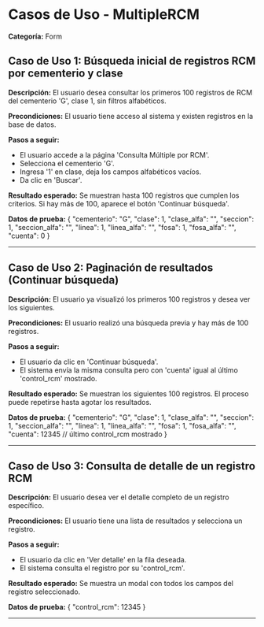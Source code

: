 # Casos de Uso - MultipleRCM

**Categoría:** Form

## Caso de Uso 1: Búsqueda inicial de registros RCM por cementerio y clase

**Descripción:** El usuario desea consultar los primeros 100 registros de RCM del cementerio 'G', clase 1, sin filtros alfabéticos.

**Precondiciones:**
El usuario tiene acceso al sistema y existen registros en la base de datos.

**Pasos a seguir:**
- El usuario accede a la página 'Consulta Múltiple por RCM'.
- Selecciona el cementerio 'G'.
- Ingresa '1' en clase, deja los campos alfabéticos vacíos.
- Da clic en 'Buscar'.

**Resultado esperado:**
Se muestran hasta 100 registros que cumplen los criterios. Si hay más de 100, aparece el botón 'Continuar búsqueda'.

**Datos de prueba:**
{
  "cementerio": "G",
  "clase": 1,
  "clase_alfa": "",
  "seccion": 1,
  "seccion_alfa": "",
  "linea": 1,
  "linea_alfa": "",
  "fosa": 1,
  "fosa_alfa": "",
  "cuenta": 0
}

---

## Caso de Uso 2: Paginación de resultados (Continuar búsqueda)

**Descripción:** El usuario ya visualizó los primeros 100 registros y desea ver los siguientes.

**Precondiciones:**
El usuario realizó una búsqueda previa y hay más de 100 registros.

**Pasos a seguir:**
- El usuario da clic en 'Continuar búsqueda'.
- El sistema envía la misma consulta pero con 'cuenta' igual al último 'control_rcm' mostrado.

**Resultado esperado:**
Se muestran los siguientes 100 registros. El proceso puede repetirse hasta agotar los resultados.

**Datos de prueba:**
{
  "cementerio": "G",
  "clase": 1,
  "clase_alfa": "",
  "seccion": 1,
  "seccion_alfa": "",
  "linea": 1,
  "linea_alfa": "",
  "fosa": 1,
  "fosa_alfa": "",
  "cuenta": 12345 // último control_rcm mostrado
}

---

## Caso de Uso 3: Consulta de detalle de un registro RCM

**Descripción:** El usuario desea ver el detalle completo de un registro específico.

**Precondiciones:**
El usuario tiene una lista de resultados y selecciona un registro.

**Pasos a seguir:**
- El usuario da clic en 'Ver detalle' en la fila deseada.
- El sistema consulta el registro por su 'control_rcm'.

**Resultado esperado:**
Se muestra un modal con todos los campos del registro seleccionado.

**Datos de prueba:**
{
  "control_rcm": 12345
}

---

